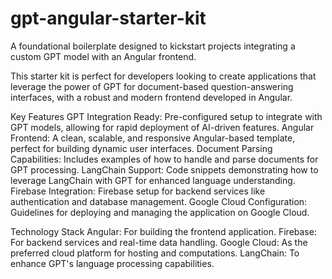 # gpt-angular-starter-kit

A foundational boilerplate designed to kickstart projects integrating a custom GPT model with an Angular frontend.

This starter kit is perfect for developers looking to create applications that leverage the power of GPT for document-based question-answering interfaces, with a robust and modern frontend developed in Angular.

Key Features GPT Integration Ready: Pre-configured setup to integrate with GPT models, allowing for rapid deployment of AI-driven features. Angular Frontend: A clean, scalable, and responsive Angular-based template, perfect for building dynamic user interfaces. Document Parsing Capabilities: Includes examples of how to handle and parse documents for GPT processing. LangChain Support: Code snippets demonstrating how to leverage LangChain with GPT for enhanced language understanding. Firebase Integration: Firebase setup for backend services like authentication and database management. Google Cloud Configuration: Guidelines for deploying and managing the application on Google Cloud.

Technology Stack Angular: For building the frontend application. Firebase: For backend services and real-time data handling. Google Cloud: As the preferred cloud platform for hosting and computations. LangChain: To enhance GPT's language processing capabilities.
